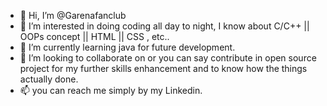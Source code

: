 - 👋 Hi, I’m @Garenafanclub
- 👀 I’m interested in doing coding all day to night, I know about C/C++ || OOPs concept || HTML || CSS , etc..
- 🌱 I’m currently learning java for future development.
- 💞️ I’m looking to collaborate on or you can say contribute in open source project for my further skills enhancement and to know how the things actually done.
- 📫 you can reach me simply by my Linkedin.

<!---
Garenafanclub/Garenafanclub is a ✨ special ✨ repository because its `README.md` (this file) appears on your GitHub profile.
You can click the Preview link to take a look at your changes.
--->
